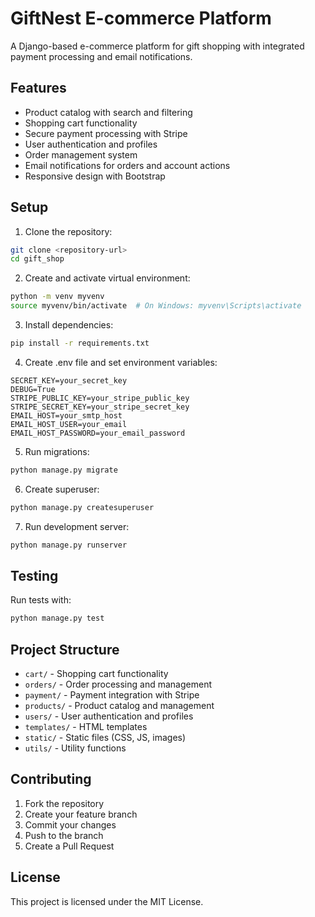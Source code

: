 # GiftNest E-commerce Platform

A Django-based e-commerce platform for gift shopping with integrated payment processing and email notifications.

## Features

- Product catalog with search and filtering
- Shopping cart functionality
- Secure payment processing with Stripe
- User authentication and profiles
- Order management system
- Email notifications for orders and account actions
- Responsive design with Bootstrap

## Setup

1. Clone the repository:
```bash
git clone <repository-url>
cd gift_shop
```

2. Create and activate virtual environment:
```bash
python -m venv myvenv
source myvenv/bin/activate  # On Windows: myvenv\Scripts\activate
```

3. Install dependencies:
```bash
pip install -r requirements.txt
```

4. Create .env file and set environment variables:
```
SECRET_KEY=your_secret_key
DEBUG=True
STRIPE_PUBLIC_KEY=your_stripe_public_key
STRIPE_SECRET_KEY=your_stripe_secret_key
EMAIL_HOST=your_smtp_host
EMAIL_HOST_USER=your_email
EMAIL_HOST_PASSWORD=your_email_password
```

5. Run migrations:
```bash
python manage.py migrate
```

6. Create superuser:
```bash
python manage.py createsuperuser
```

7. Run development server:
```bash
python manage.py runserver
```

## Testing

Run tests with:
```bash
python manage.py test
```

## Project Structure

- `cart/` - Shopping cart functionality
- `orders/` - Order processing and management
- `payment/` - Payment integration with Stripe
- `products/` - Product catalog and management
- `users/` - User authentication and profiles
- `templates/` - HTML templates
- `static/` - Static files (CSS, JS, images)
- `utils/` - Utility functions

## Contributing

1. Fork the repository
2. Create your feature branch
3. Commit your changes
4. Push to the branch
5. Create a Pull Request

## License

This project is licensed under the MIT License.
